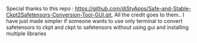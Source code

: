 Special thanks to this repo : https://github.com/diStyApps/Safe-and-Stable-Ckpt2Safetensors-Conversion-Tool-GUI.git, All the credit goes to them.. I have just made simpler if someone wants to use only terminal to convert safetensors to ckpt and ckpt to safetensors without using gui and installing multiple libraries
